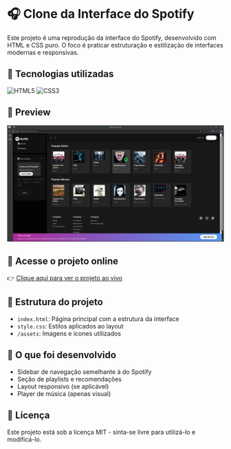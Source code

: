 # 🎧 Clone da Interface do Spotify

Este projeto é uma reprodução da interface do Spotify, desenvolvido com HTML e CSS puro. O foco é praticar estruturação e estilização de interfaces modernas e responsivas.

## 🚀 Tecnologias utilizadas
![HTML5](https://img.shields.io/badge/HTML5-E34F26?logo=html5&logoColor=white&style=for-the-badge)
![CSS3](https://img.shields.io/badge/CSS3-1572B6?logo=css3&logoColor=white&style=for-the-badge)

## 📸 Preview

![Preview do projeto](img/imges/preview.spotify.png)

## 🔗 Acesse o projeto online

👉 [Clique aqui para ver o projeto ao vivo](https://karolinanjos.github.io/spotify-clone/
)

## 📁 Estrutura do projeto

- `index.html`: Página principal com a estrutura da interface
- `style.css`: Estilos aplicados ao layout
- `/assets`: Imagens e ícones utilizados

## 🎨 O que foi desenvolvido

- Sidebar de navegação semelhante à do Spotify
- Seção de playlists e recomendações
- Layout responsivo (se aplicável)
- Player de música (apenas visual)

## 📄 Licença

Este projeto está sob a licença MIT - sinta-se livre para utilizá-lo e modificá-lo.
